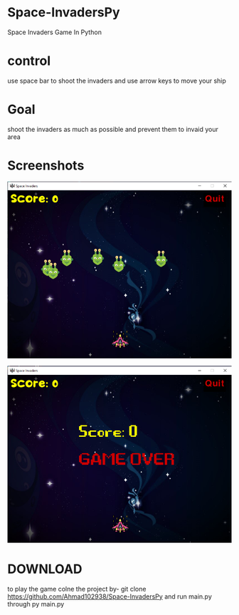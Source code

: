 # Space-InvadersPy
Space Invaders Game In Python

# control
use space bar to shoot the invaders and use arrow keys to move your ship

# Goal
shoot the invaders as much as possible and prevent them to invaid your area 

# Screenshots
![ACTIVE SCREEN](https://raw.githubusercontent.com/Ahmad102938/Space-InvadersPy/main/screenshots/active.PNG)

![GAME-OVER SCREEN](https://raw.githubusercontent.com/Ahmad102938/Space-InvadersPy/main/screenshots/gameover.PNG)

# DOWNLOAD
to play the game colne the project by- git clone https://github.com/Ahmad102938/Space-InvadersPy and run main.py through py main.py
